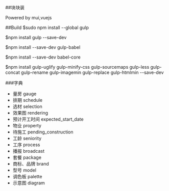 ##块块装

Powered by mui,vuejs

##Build
$sudo npm install --global gulp

$npm install gulp --save-dev

$npm install --save-dev gulp-babel

$npm install --save-dev babel-core

$npm install gulp-uglify gulp-minify-css gulp-sourcemaps gulp-less gulp-concat gulp-rename gulp-imagemin gulp-replace gulp-htmlmin --save-dev


###字典

*  量房 gauge
*  排期  schedule
*  选材 selection
*  效果图 rendering
*  预计开工时间 expected_start_date
*  物业 property
*  待施工 pending_construction
*  工龄 seniority
*  工序 process
*  播报 broadcast
*  套餐 package
*  商标、品牌 brand
*  型号 model
*  调色板 palette
*  示意图 diagram